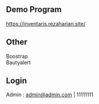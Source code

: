 

## Demo Program
https://inventaris.rezaharian.site/

## Other
Boostrap <br>
Bautyalert

## Login
Admin : admin@admin.com | 11111111
